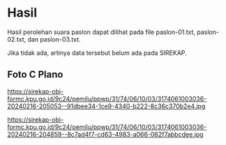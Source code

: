 # Hasil

Hasil perolehan suara paslon dapat dilihat pada file paslon-01.txt, paslon-02.txt, dan paslon-03.txt.

Jika tidak ada, artinya data tersebut belum ada pada SIREKAP.

## Foto C Plano

https://sirekap-obj-formc.kpu.go.id/9c24/pemilu/ppwp/31/74/06/10/03/3174061003036-20240216-205053--91dbee34-1ce9-4340-b222-8c36c370b2e4.jpg

https://sirekap-obj-formc.kpu.go.id/9c24/pemilu/ppwp/31/74/06/10/03/3174061003036-20240216-204859--8c7ad4f7-cd63-4983-a066-062f7abbcdee.jpg
